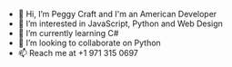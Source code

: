 - 👋 Hi, I’m Peggy Craft and I'm an American Developer
- 👀 I’m interested in JavaScript, Python and Web Design
- 🌱 I’m currently learning C#
- 💞️ I’m looking to collaborate on Python
- 📫 Reach me at +1 971 315 0697

<!---
PeggyCraft/PeggyCraft is a ✨ special ✨ repository because its `README.md` (this file) appears on your GitHub profile.
You can click the Preview link to take a look at your changes.
--->
